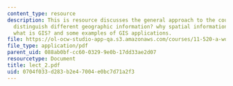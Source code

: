 ```yaml
---
content_type: resource
description: This is resource discusses the general approach to the course, how to
  distinguish different geographic information? why spatial information is special?
  what is GIS? and some examples of GIS applications.
file: https://ol-ocw-studio-app-qa.s3.amazonaws.com/courses/11-520-a-workshop-on-geographic-information-systems-fall-2005/0704f033d283b2e47004e0bc7d71a2f3_lect_2.pdf
file_type: application/pdf
parent_uid: 088ab0bf-cc60-0329-9e0b-17dd33ae2d07
resourcetype: Document
title: lect_2.pdf
uid: 0704f033-d283-b2e4-7004-e0bc7d71a2f3
---
```

